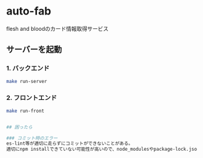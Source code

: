 # auto-fab
flesh and bloodのカード情報取得サービス

## サーバーを起動

### 1. **バックエンド**
```bash
make run-server
```

### 2. **フロントエンド**
```bash
make run-front


## 困ったら

### コミット時のエラー
es-lint等が適切に走らずにコミットができないことがある。
適切にnpm installできていない可能性が高いので、node_modulesやpackage-lock.jsonを削除してからnpm installを行おう。